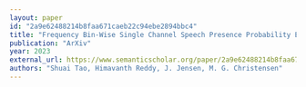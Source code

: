 ```yaml
---
layout: paper
id: "2a9e62488214b8faa671caeb22c94ebe2894bbc4"
title: "Frequency Bin-Wise Single Channel Speech Presence Probability Estimation Using Multiple Dnns"
publication: "ArXiv"
year: 2023
external_url: https://www.semanticscholar.org/paper/2a9e62488214b8faa671caeb22c94ebe2894bbc4
authors: "Shuai Tao, Himavanth Reddy, J. Jensen, M. G. Christensen"
---
```

